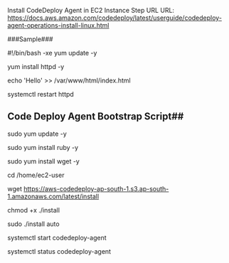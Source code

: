 Install CodeDeploy Agent in EC2 Instance Step URL
URL: https://docs.aws.amazon.com/codedeploy/latest/userguide/codedeploy-agent-operations-install-linux.html

###Sample###


#!/bin/bash -xe
yum update -y

yum install httpd -y

echo 'Hello' >> /var/www/html/index.html

systemctl restart httpd

## Code Deploy Agent Bootstrap Script##
sudo yum update -y

sudo yum install ruby -y

sudo yum install wget -y

cd /home/ec2-user

wget https://aws-codedeploy-ap-south-1.s3.ap-south-1.amazonaws.com/latest/install

chmod +x ./install

sudo ./install auto

systemctl start codedeploy-agent

systemctl status codedeploy-agent
